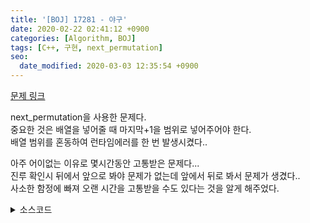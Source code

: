 ```yaml
---
title: '[BOJ] 17281 - 야구'
date: 2020-02-22 02:41:12 +0900
categories: [Algorithm, BOJ]
tags: [C++, 구현, next_permutation]
seo:
  date_modified: 2020-03-03 12:35:54 +0900
---
```


[문제 링크](https://www.acmicpc.net/problem/17281)

next_permutation을 사용한 문제다.<br>
중요한 것은 배열을 넣어줄 때 마지막+1을 범위로 넣어주어야 한다.<br>
배열 범위를 혼동하여 런타임에러를 한 번 발생시켰다..<br>

아주 어이없는 이유로 몇시간동안 고통받은 문제다...<br>
진루 확인시 뒤에서 앞으로 봐야 문제가 없는데 앞에서 뒤로 봐서 문제가 생겼다..<br>
사소한 함정에 빠져 오랜 시간을 고통받을 수도 있다는 것을 알게 해주었다.<br>

<details>
  <summary> 소스코드 </summary>
    <div markdown="1">

```c++
#include <iostream>
#include <algorithm>
#include <vector>
#include <string.h>
using namespace std;

int inning[55][9], sunser[8] = { 2,3,4,5,6,7,8,9 };
bool home[3];

int main(void) {
	int n, ans = 0;
	scanf("%d", &n);
	for (int i = 0; i < n; i++)
		for (int j = 0; j < 9; j++)
			scanf("%d", inning[i] + j);
	do {
		int tmp = 0, t_num = 0;
		for (int i = 0; i < n; i++) { // 이닝 내에서의 게임
			int out = 0;
			memset(home, 0, sizeof(home)); // 이닝 시작시에는 비어있는 상태로 시작
			while (out < 3) {
				// now는 현재 타자가 낸 점수
				int now = t_num == 3 ? inning[i][0] : // 4번타자(3)는 무조건 1번선수
					t_num > 3 ? inning[i][sunser[t_num - 1] - 1] : // 5~9번타자(4~8): 각 3~7인덱스에 대응, 0~2는 그대로 대응
					inning[i][sunser[t_num] - 1];
				t_num = (t_num + 1) % 9;
				if (now == 0) {
					out++;
					continue;
				}
				for (int i = 2; i >= 0; i--) { // home[0~2] : 1~3루에 주자가 존재하는지 여부
					if (!home[i]) continue;
					home[i] = false;
					if (i + now >= 3) tmp++; // 홈에 도착하면 점수만 +1
					else home[i + now] = true; // 루에 남는다.
				}
				if (now == 4) tmp++;
				else home[now - 1] = true;
			}
		}
		ans = max(ans, tmp);
	} while (next_permutation(sunser, sunser + 8));

	printf("%d", ans);
	return 0;
}
```

</div>
</details>